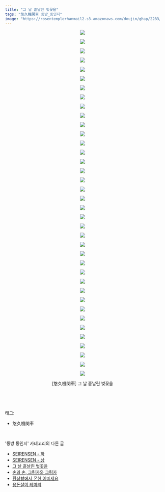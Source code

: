 ```yaml
---
title: "그 날 흩날린 벚꽃을"
tags: "悠久機関車 동방_동인지"
image: "https://rosentemplerhanmail2.s3.amazonaws.com/doujin/ghap/2283/001.jpg"
---
```

<div class="article">
<p style="text-align: center; clear: none; float: none;"><img src="{{ site.imgserver12 }}/ghap/2283/001.jpg"/></p>
<p style="text-align: center; clear: none; float: none;"><img src="{{ site.imgserver12 }}/ghap/2283/002.jpg"/></p>
<p style="text-align: center; clear: none; float: none;"><img src="{{ site.imgserver12 }}/ghap/2283/003.jpg"/></p>
<p style="text-align: center; clear: none; float: none;"><img src="{{ site.imgserver12 }}/ghap/2283/004.jpg"/></p>
<p style="text-align: center; clear: none; float: none;"><img src="{{ site.imgserver12 }}/ghap/2283/005.jpg"/></p>
<p style="text-align: center; clear: none; float: none;"><img src="{{ site.imgserver12 }}/ghap/2283/006.jpg"/></p>
<p style="text-align: center; clear: none; float: none;"><img src="{{ site.imgserver12 }}/ghap/2283/007.jpg"/></p>
<p style="text-align: center; clear: none; float: none;"><img src="{{ site.imgserver12 }}/ghap/2283/008.jpg"/></p>
<p style="text-align: center; clear: none; float: none;"><img src="{{ site.imgserver12 }}/ghap/2283/009.jpg"/></p>
<p style="text-align: center; clear: none; float: none;"><img src="{{ site.imgserver12 }}/ghap/2283/010.jpg"/></p>
<p style="text-align: center; clear: none; float: none;"><img src="{{ site.imgserver12 }}/ghap/2283/011.jpg"/></p>
<p style="text-align: center; clear: none; float: none;"><img src="{{ site.imgserver12 }}/ghap/2283/012.jpg"/></p>
<p style="text-align: center; clear: none; float: none;"><img src="{{ site.imgserver12 }}/ghap/2283/013.jpg"/></p>
<p style="text-align: center; clear: none; float: none;"><img src="{{ site.imgserver12 }}/ghap/2283/014.jpg"/></p>
<p style="text-align: center; clear: none; float: none;"><img src="{{ site.imgserver12 }}/ghap/2283/015.jpg"/></p>
<p style="text-align: center; clear: none; float: none;"><img src="{{ site.imgserver12 }}/ghap/2283/016.jpg"/></p>
<p style="text-align: center; clear: none; float: none;"><img src="{{ site.imgserver12 }}/ghap/2283/017.jpg"/></p>
<p style="text-align: center; clear: none; float: none;"><img src="{{ site.imgserver12 }}/ghap/2283/018.jpg"/></p>
<p style="text-align: center; clear: none; float: none;"><img src="{{ site.imgserver12 }}/ghap/2283/019.jpg"/></p>
<p style="text-align: center; clear: none; float: none;"><img src="{{ site.imgserver12 }}/ghap/2283/020.jpg"/></p>
<p style="text-align: center; clear: none; float: none;"><img src="{{ site.imgserver12 }}/ghap/2283/021.jpg"/></p>
<p style="text-align: center; clear: none; float: none;"><img src="{{ site.imgserver12 }}/ghap/2283/022.jpg"/></p>
<p style="text-align: center; clear: none; float: none;"><img src="{{ site.imgserver12 }}/ghap/2283/023.jpg"/></p>
<p style="text-align: center; clear: none; float: none;"><img src="{{ site.imgserver12 }}/ghap/2283/024.jpg"/></p>
<p style="text-align: center; clear: none; float: none;"><img src="{{ site.imgserver12 }}/ghap/2283/025.jpg"/></p>
<p style="text-align: center; clear: none; float: none;"><img src="{{ site.imgserver12 }}/ghap/2283/026.jpg"/></p>
<p style="text-align: center; clear: none; float: none;"><img src="{{ site.imgserver12 }}/ghap/2283/027.jpg"/></p>
<p style="text-align: center; clear: none; float: none;"><img src="{{ site.imgserver12 }}/ghap/2283/028.jpg"/></p>
<p style="text-align: center; clear: none; float: none;"><img src="{{ site.imgserver12 }}/ghap/2283/029.jpg"/></p>
<p style="text-align: center; clear: none; float: none;"><img src="{{ site.imgserver12 }}/ghap/2283/030.jpg"/></p>
<p style="text-align: center; clear: none; float: none;"><img src="{{ site.imgserver12 }}/ghap/2283/031.jpg"/></p>
<p style="text-align: center; clear: none; float: none;"><img src="{{ site.imgserver12 }}/ghap/2283/032.jpg"/></p>
<p style="text-align: center; clear: none; float: none;"><img src="{{ site.imgserver12 }}/ghap/2283/033.jpg"/></p>
<p style="text-align: center; clear: none; float: none;"><img src="{{ site.imgserver12 }}/ghap/2283/034.jpg"/></p>
<p style="text-align: center; clear: none; float: none;"><img src="{{ site.imgserver12 }}/ghap/2283/035.jpg"/></p>
<p style="text-align: center; clear: none; float: none;"><img src="{{ site.imgserver12 }}/ghap/2283/036.jpg"/></p>
<p style="text-align: center; clear: none; float: none;"><img src="{{ site.imgserver12 }}/ghap/2283/037.jpg"/></p>
<p style="text-align: center; clear: none; float: none;"><img src="{{ site.imgserver12 }}/ghap/2283/038.jpg"/></p>
<p style="text-align: center; clear: none; float: none;">[悠久機関車] 그 날 흩날린 벚꽃을</p>
<p><br/></p>
</div><br/>
<div class="tagTrail">
<p>태그: </p>
<ul>
<li>悠久機関車</li>
</ul>
</div><br/>
<div class="another">
<p>'동방 동인지' 카테고리의 다른 글</p>
<ul>
<li><a href="/ghap_2285">SEIRENSEN - 하</a></li>
<li><a href="/ghap_2284">SEIRENSEN - 상</a></li>
<li><a href="/ghap_2283">그 날 흩날린 벚꽃을</a></li>
<li><a href="/ghap_2282">손과 손, 그림자와 그림자</a></li>
<li><a href="/ghap_2279">환상향에서 몬헌 어떠세요</a></li>
<li><a href="/ghap_2278">용돈살이 레미랴</a></li>
</ul>
</div><br/>
<div class="cb_module cb_fluid">
<div class="cb_wrt cb_profile">
</div><!-- commentList close -->
</div><br/>

